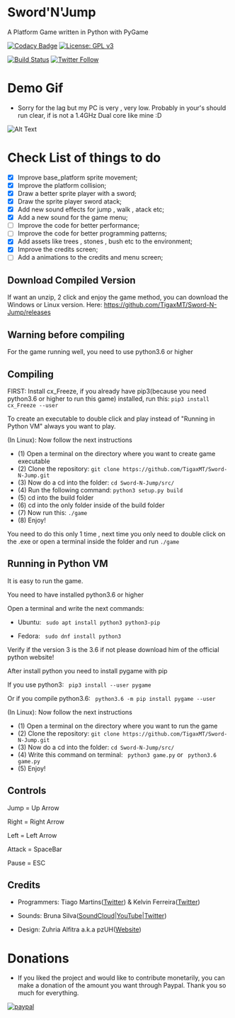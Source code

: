 # Sword'N'Jump
A Platform Game written in Python with PyGame

[![Codacy Badge](https://api.codacy.com/project/badge/Grade/d62fafde82be4aeb85e65d8b34fac2b2)](https://app.codacy.com/app/TigaxMT_2/Sword-N-Jump?utm_source=github.com&utm_medium=referral&utm_content=TigaxMT/Sword-N-Jump&utm_campaign=Badge_Grade_Dashboard)
[![License: GPL v3](https://img.shields.io/badge/License-GPL%20v3-blue.svg)](https://www.gnu.org/licenses/gpl-3.0)

[![Build Status](https://travis-ci.com/TigaxMT/Sword-N-Jump.svg?branch=master)](https://travis-ci.com/TigaxMT/Sword-N-Jump)
[![Twitter Follow](https://img.shields.io/twitter/follow/espadrine.svg?style=social&label=Follow)](https://twitter.com/ttiago127)

# Demo Gif

* Sorry for the lag but my PC is very , very low. Probably in your's should run clear, if is not a 1.4GHz Dual core like mine :D

![Alt Text](https://github.com/TigaxMT/Another-Platform-Game/blob/master/APG.gif)

# Check List of things to do

*  [x] Improve base_platform sprite movement;
*  [x] Improve the platform collision;
*  [x] Draw a better sprite player with a sword;
*  [x] Draw the sprite player sword atack;
*  [x] Add new sound effects for jump , walk , atack etc;
*  [x] Add a new sound for the game menu;
*  [ ] Improve the code for better performance;
*  [ ] Improve the code for better programming patterns;
*  [x] Add assets like trees , stones , bush etc to the environment;
*  [x] Improve the credits screen;
*  [ ] Add a animations to the credits and menu screen;

## Download Compiled Version

If want an unzip, 2 click and enjoy the game method, you can download the Windows or Linux version.
Here: https://github.com/TigaxMT/Sword-N-Jump/releases

## Warning before compiling

For the game running well, you need to use python3.6 or higher

## Compiling

FIRST: Install cx_Freeze, if you already have pip3(because you need python3.6 or higher to run this game) installed,
run this: `pip3 install cx_Freeze --user`

To create an executable to double click and play instead of "Running in Python VM" always you want to play.

(In Linux): Now follow the next instructions

* (1) Open a terminal on the directory where you want to create game executable
* (2) Clone the repository: `git clone https://github.com/TigaxMT/Sword-N-Jump.git`
* (3) Now do a cd into the folder: `cd Sword-N-Jump/src/`
* (4) Run the following command: `python3 setup.py build`
* (5) cd into the build folder
* (6) cd into the only folder inside of the build folder
* (7) Now run this: `./game`
* (8) Enjoy!

You need to do this only 1 time , next time you only need to double click on the .exe or open a terminal inside the folder and run `./game`
 
## Running in Python VM

It is easy to run the game.

You need to have installed python3.6 or higher

Open a terminal and write the next commands:

* Ubuntu: ` sudo apt install python3 python3-pip`

* Fedora: ` sudo dnf install python3`

Verify if the version 3 is the 3.6 if not please download him of the official python website! 

After install python you need to install pygame with pip

If you use python3:
` pip3 install --user pygame`

Or if you compile python3.6:
` python3.6 -m pip install pygame --user`

(In Linux): Now follow the next instructions

* (1) Open a terminal on the directory where you want to run the game
* (2) Clone the repository: `git clone https://github.com/TigaxMT/Sword-N-Jump.git`
* (3) Now do a cd into the folder: `cd Sword-N-Jump/src/`
* (4) Write this command on terminal: ` python3 game.py` or ` python3.6 game.py`
* (5) Enjoy!  

## Controls

Jump = Up Arrow

Right = Right Arrow

Left = Left Arrow

Attack = SpaceBar

Pause = ESC

## Credits

* Programmers: Tiago Martins([Twitter](https://twitter.com/ttiago127)) & Kelvin Ferreira([Twitter](https://twitter.com/k30v1n))

* Sounds: Bruna Silva([SoundCloud](https://soundcloud.com/bruzzounds)|[YouTube](https://www.youtube.com/channel/UCrLNM0hqYuBzvpirB80SnRQ)|[Twitter](https://twitter.com/BruZZounds))

* Design: Zuhria Alfitra a.k.a pzUH([Website](https://www.gameart2d.com/))

# Donations

* If you liked the project and would like to contribute monetarily, you can make a donation of the amount you want through   Paypal. Thank you so much for everything.

[![paypal](https://www.paypalobjects.com/en_US/i/btn/btn_donateCC_LG.gif)](https://www.paypal.com/cgi-bin/webscr?cmd=_s-xclick&hosted_button_id=RS4CKRLKDTKFJ)
